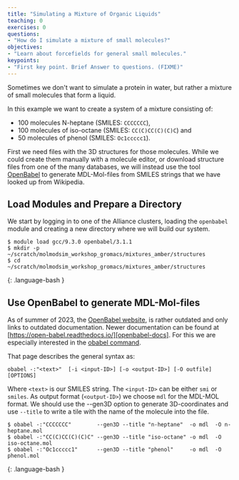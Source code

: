 ```yaml
---
title: "Simulating a Mixture of Organic Liquids"
teaching: 0
exercises: 0
questions:
- "How do I simulate a mixture of small molecules?"
objectives:
- "Learn about forcefields for general small molecules."
keypoints:
- "First key point. Brief Answer to questions. (FIXME)"
---
```


Sometimes we don't want to simulate a protein in water, but rather a mixture 
of small molecules that form a liquid.

In this example we want to create a system of a mixture consisting of:

* 100 molecules N-heptane (SMILES: `CCCCCCC`), 
* 100 molecules of iso-octane (SMILES: `CC(C)CC(C)(C)C`) and 
*  50 molecules of phenol (SMILES: `Oc1ccccc1`).

First we need files with the 3D structures for those molecules. While we
could create them manually with a molecule editor, or download structure
files from one of the many databases, we will instead use the tool
[OpenBabel][openbabel] to generate MDL-Mol-files from SMILES strings
that we have looked up from Wikipedia.


## Load Modules and Prepare a Directory

We start by logging in to one of the Alliance clusters, loading
the `openbabel` module and creating a new directory where we will
build our system.

~~~
$ module load gcc/9.3.0 openbabel/3.1.1
$ mkdir -p ~/scratch/molmodsim_workshop_gromacs/mixtures_amber/structures
$ cd       ~/scratch/molmodsim_workshop_gromacs/mixtures_amber/structures
~~~
{: .language-bash }


## Use OpenBabel to generate MDL-Mol-files

As of summer of 2023, the [OpenBabel website][openbabel], is rather outdated
and only links to outdated documentation.  Newer documentation can be found
at [https://open-babel.readthedocs.io/][openbabel-docs]. 
For this we are especially interested in the [obabel command][obabel-manual].

That page describes the general syntax as:

`obabel -:"<text>"  [-i <input-ID>] [-o <output-ID>] [-O outfile] [OPTIONS]`

Where `<text>` is our SMILES string. The `<input-ID>`  can be either `smi`
or `smiles`.  As output format (`<output-ID>`) we choose `mdl` for the MDL-MOL format.
We should use the --gen3D option to generate 3D-coordinates and use `--title`
to write a tile with the name of the molecule into the file.

~~~
$ obabel -:"CCCCCCC"        --gen3D --title "n-heptane"  -o mdl  -O n-heptane.mol
$ obabel -:"CC(C)CC(C)(C)C" --gen3D --title "iso-octane" -o mdl  -O iso-octane.mol
$ obabel -:"Oc1ccccc1"      --gen3D --title "phenol"     -o mdl  -O phenol.mol
~~~
{: .language-bash }



[openbabel]: http://openbabel.org/
[openbabel-docs]: https://open-babel.readthedocs.io/en/latest/
[obabel-manual]: https://open-babel.readthedocs.io/en/latest/Command-line_tools/babel.html